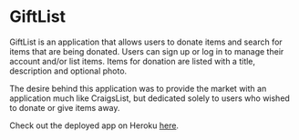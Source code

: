# GiftList
GiftList is an application that allows users to donate items and search for items that are being donated. Users can sign up
or log in to manage their account and/or list items. Items for donation are listed with a title, description and optional 
photo. 

The desire behind this application was to provide the market with an application much like CraigsList, but dedicated solely
to users who wished to donate or give items away.

Check out the deployed app on Heroku <a href="https://giftlist01.herokuapp.com/">here</a>.

